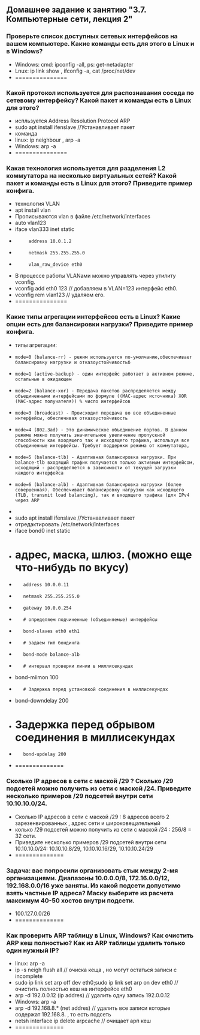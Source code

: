 ##  Домашнее задание к занятию "3.7. Компьютерные сети, лекция 2"
### Проверьте список доступных сетевых интерфейсов на вашем компьютере. Какие команды есть для этого в Linux и в Windows?
* Windows: cmd: ipconfig -all,  ps: get-netadapter
* Lnux: ip link show , ifconfig -a,  cat /proc/net/dev
* ===============
### Какой протокол используется для распознавания соседа по сетевому интерфейсу? Какой пакет и команды есть в Linux для этого?
* испльзуется  Address Resolution Protocol ARP 
*  sudo apt install ifenslave  //Устанавливает пакет
* команда 
*   linux:  ip neighbour ,  arp -a
*   Windows: arp -a
* ===============
### Какая технология используется для разделения L2 коммутатора на несколько виртуальных сетей? Какой пакет и команды есть в Linux для этого? Приведите пример конфига.
*  технология VLAN 
*  apt install vlan
*  Прописываются vlan в файле /etc/network/interfaces
*  auto vlan123
*  iface vlan333 inet static
*          address 10.0.1.2
*          netmask 255.255.255.0
*          vlan_raw_device eth0
*  В процессе работы VLANами можно управлять через утилиту vconfig. 
* vconfig add eth0 123    // добавляем в VLAN=123 интерфейс eth0.
* vconfig rem vlan123     // удаляем его.
* ===============
### Какие типы агрегации интерфейсов есть в Linux? Какие опции есть для балансировки нагрузки? Приведите пример конфига.
* типы агрегации:
*     mode=0 (balance-rr) - режим используется по-умолчанию,обеспечивает балансировку нагрузки и отказоустойчивостьб
*     mode=1 (active-backup) - один интерфейс работает в активном режиме, остальные в ожидающем
*     mode=2 (balance-xor) - Передача пакетов распределяется между объединенными интерфейсами по формуле ((MAC-адрес источника) XOR (MAC-адрес получателя)) % число интерфейсов
*     mode=3 (broadcast) - Происходит передача во все объединенные интерфейсы, обеспечивая отказоустойчивость
*     mode=4 (802.3ad) - Это динамическое объединение портов. В данном режиме можно получить значительное увеличение пропускной способности как входящего так и исходящего трафика, используя все объединенные интерфейсы. Требует поддержки режима от коммутатора,
*     mode=5 (balance-tlb) - Адаптивная балансировка нагрузки. При balance-tlb входящий трафик получается только активным интерфейсом, исходящий - распределяется в зависимости от текущей загрузки каждого интерфейса
*     mode=6 (balance-alb) - Адаптивная балансировка нагрузки (более совершенная). Обеспечивает балансировку нагрузки как исходящего (TLB, transmit load balancing), так и входящего трафика (для IPv4 через ARP
*    
* sudo apt install ifenslave  //Устанавливает пакет
* отредактировать /etc/network/interfaces
* iface bond0 inet static
* # адрес, маска, шлюз. (можно еще что-нибудь по вкусу)
*        address 10.0.0.11
*        netmask 255.255.255.0
*        gateway 10.0.0.254
*        # определяем подчиненные (объединяемые) интерфейсы
*        bond-slaves eth0 eth1
*        # задаем тип бондинга
*        bond-mode balance-alb
*        # интервал проверки линии в миллисекундах
* bond-miimon 100
*        # Задержка перед установкой соединения в миллисекундах
* bond-downdelay 200
* # Задержка перед обрывом соединения в миллисекундах
*        bond-updelay 200
* ==============
### Сколько IP адресов в сети с маской /29 ? Сколько /29 подсетей можно получить из сети с маской /24. Приведите несколько примеров /29 подсетей внутри сети 10.10.10.0/24.
* Сколько IP адресов в сети с маской /29   : 8 адресов  всего 2 зарезенвированных , адрес сети и широковещательный
* колько /29 подсетей можно получить из сети с маской /24 : 256/8 = 32 сети.
*  Приведите несколько примеров /29 подсетей внутри сети 10.10.10.0/24:   10.10.10.8/29,  10.10.10.16/29, 10.10.10.24/29
* ==============
### Задача: вас попросили организовать стык между 2-мя организациями. Диапазоны 10.0.0.0/8, 172.16.0.0/12, 192.168.0.0/16 уже заняты. Из какой подсети допустимо взять частные IP адреса? Маску выберите из расчета максимум 40-50 хостов внутри подсети.
* 100.127.0.0/26
* ==============
### Как проверить ARP таблицу в Linux, Windows? Как очистить ARP кеш полностью? Как из ARP таблицы удалить только один нужный IP?
*  linux:  arp -a
*  ip -s neigh flush all  // очиска кеща , но могут остаться записи с incomplete
*   sudo ip link set arp off dev eth0;sudo ip link set arp on dev eth0  // очистить полностью кеш на интерфейсе eth0
*   arp -d 192.0.0.12 (ip addres) // удалить одну запись 192.0.0.12 
*   Windows: arp -a
*   arp -d 192.168.8.* (net addres) // удалить все записи которые содержат 192.168.8. , то есть подсеть
*   netsh interface ip delete arpcache // очищает арп кеш  
* ==============
